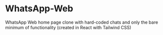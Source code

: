 # WhatsApp-Web
WhatsApp Web home page clone with hard-coded chats and only the bare minimum of functionality (created in React with Tailwind CSS)
